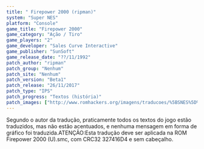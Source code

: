 ```yaml
---
title: " Firepower 2000 (ripman)"
system: "Super NES"
platform: "Console"
game_title: "Firepower 2000"
game_category: "Ação / Tiro"
game_players: "2"
game_developer: "Sales Curve Interactive"
game_publisher: "SunSoft"
game_release_date: "??/11/1992"
patch_author: "ripman"
patch_group: "Nenhum"
patch_site: "Nenhum"
patch_version: "Beta1"
patch_release: "26/11/2017"
patch_type: "IPS"
patch_progress: "Textos (história)"
patch_images: ["http://www.romhackers.org/imagens/traducoes/%5BSNES%5D%20Firepower%202000%20-%20ripman%20-%201.png","http://www.romhackers.org/imagens/traducoes/%5BSNES%5D%20Firepower%202000%20-%20ripman%20-%202.png","http://www.romhackers.org/imagens/traducoes/%5BSNES%5D%20Firepower%202000%20-%20ripman%20-%203.png"]
---
```

Segundo o autor da tradução, praticamente todos os textos do jogo estão traduzidos, mas não estão acentuados, e nenhuma mensagem em forma de gráfico foi traduzida.ATENÇÃO:Esta tradução deve ser aplicada na ROM Firepower 2000 (U).smc, com CRC32 327416D4 e sem cabeçalho.